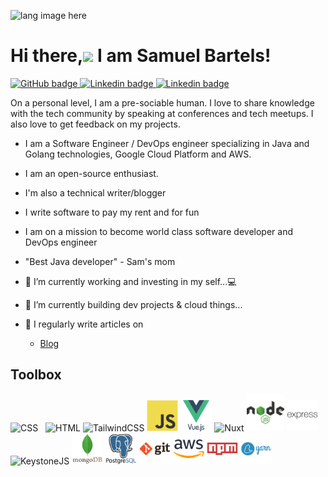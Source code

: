 <p align="left"><img width=15%" src="https://github.com/alansmathew/alansmathew/raw/master/lang.gif" alt="lang image here" /></p>

# Hi there,<img src="https://media.giphy.com/media/hvRJCLFzcasrR4ia7z/giphy.gif" width="30px"> I am Samuel Bartels!   

<p align="">
  <a href="https://github.com/samuelbartels20">
    <img src="https://img.shields.io/badge/GitHub-100000?style=for-the-badge&logo=github&logoColor=white" alt="GitHub badge" /> 
  </a>
  <a href="https://linkedin.com/in/samuelbartels20">
    <img src="https://img.shields.io/badge/LinkedIn-0077B5?style=for-the-badge&logo=linkedin&logoColor=white" alt="Linkedin badge" />
  </a>
  <a href="mailto:bartelssamuel20@gmail.com">
    <img src="https://img.shields.io/badge/Gmail-D14836?style=for-the-badge&logo=gmail&logoColor=white" alt="Linkedin badge" />
  </a>
</p>

On a personal level, I am a pre-sociable human. I love to share knowledge with the tech community by speaking at conferences and tech meetups. I also love to get feedback on my projects. 

- I am a Software Engineer / DevOps engineer specializing in Java and Golang technologies, Google Cloud Platform and AWS. 
- I am an open-source enthusiast. 
- I'm also a technical writer/blogger
- I write software to pay my rent and for fun 
- I am on a mission to become world class software developer and DevOps engineer
- "Best Java developer" - Sam's mom

- 🔭 I’m currently working and investing in my self...💻 
- 🌱 I’m currently building dev projects & cloud things... 

- 📝 I regularly write articles on 
    -  [Blog](https://kojobartels.com/)


## Toolbox
<img src="https://img.shields.io/badge/Java-ED8B00?style=for-the-badge&logo=java&logoColor=white" alt="CSS" width="50" height="50"/> &nbsp;
<img src="https://img.shields.io/badge/Go-00ADD8?style=for-the-badge&logo=go&logoColor=white" alt="HTML" width="50" height="50"/>
<img src="https://cdn.worldvectorlogo.com/logos/tailwindcss.svg" alt="TailwindCSS" width="50" height="50"/> 
<img src="https://github.com/devicons/devicon/blob/master/icons/javascript/javascript-original.svg" alt="JavaScript" width="50" height="50"/> 
<img src="https://github.com/devicons/devicon/blob/master/icons/vuejs/vuejs-original-wordmark.svg" alt="VueJS" width="50" height="50"/> <img src="https://nuxtjs.org/logos/nuxtjs-typo.svg" alt="Nuxt" width="90" height="50"/> 
<img src="https://github.com/devicons/devicon/blob/master/icons/nodejs/nodejs-original-wordmark.svg" alt="NodeJS" width="60" height="60"/>
<img src="https://github.com/devicons/devicon/blob/master/icons/express/express-original-wordmark.svg" alt="ExpressJS" width="50" height="50"/> <img src="https://cdn.worldvectorlogo.com/logos/keystonejs.svg" alt="KeystoneJS" width="50" height="50"/>
<img src="https://github.com/devicons/devicon/blob/master/icons/mongodb/mongodb-original-wordmark.svg" alt="MongoDB" width="50" height="50"/>
<img src="https://github.com/devicons/devicon/blob/master/icons/postgresql/postgresql-original-wordmark.svg" alt="PostgreSQL" width="50" height="50"/>
<img src="https://github.com/devicons/devicon/blob/master/icons/git/git-original-wordmark.svg" alt="Git" width="50" height="50"/>
<img src="https://github.com/devicons/devicon/blob/master/icons/amazonwebservices/amazonwebservices-original-wordmark.svg" alt="AWS" width="50" height="50"/>
<img src="https://github.com/devicons/devicon/blob/master/icons/npm/npm-original-wordmark.svg" alt="npm" width="50" height="50"/> <img src="https://github.com/devicons/devicon/blob/master/icons/yarn/yarn-original-wordmark.svg" alt="yarn" width="50" height="50"/> 

